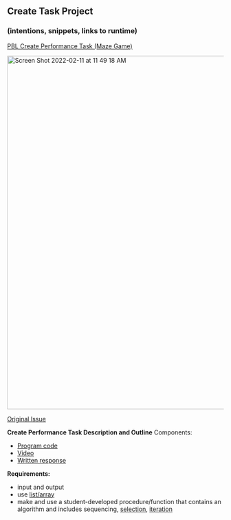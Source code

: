 ## Create Task Project
### (intentions, snippets, links to runtime)

[PBL Create Performance Task (Maze Game)](http://54.153.91.79/ricknmorty/)


<img width="820" alt="Screen Shot 2022-02-11 at 11 49 18 AM" src="https://user-images.githubusercontent.com/89224082/153659695-a6f0f553-057a-4c5a-97d1-358dabafb96d.png">

[Original Issue](https://github.com/sanvi1855544/p3-avatar/issues/42)

**Create Performance Task Description and Outline**
Components:
- [Program code](https://github.com/sanvi1855544/p3-avatar/commit/0de7082c44d375c5924385a7d7e3ef98a361a45f)
- [Video](https://drive.google.com/file/d/1bZNNys1XnM2e58jX8EcUvTMtB_8MngjU/view?usp=sharing)
- [Written response](https://docs.google.com/document/d/13lMFs-jOwhEutvVQoaM4N0CthP0J4J3o2h7hpNbUnMc/edit?usp=sharing)

**Requirements:**
- input and output
- use [list/array](https://github.com/sanvi1855544/p3-avatar/commit/0de7082c44d375c5924385a7d7e3ef98a361a45f#diff-6a1d49941a6ea6338d2148567acc266a38a5081ba820722f4f2ab336b2d4410fR101)
- make and use a student-developed procedure/function that contains an algorithm and includes sequencing, [selection](https://github.com/sanvi1855544/p3-avatar/commit/0de7082c44d375c5924385a7d7e3ef98a361a45f#diff-6a1d49941a6ea6338d2148567acc266a38a5081ba820722f4f2ab336b2d4410fR88-R94), [iteration](https://github.com/sanvi1855544/p3-avatar/commit/0de7082c44d375c5924385a7d7e3ef98a361a45f#diff-6a1d49941a6ea6338d2148567acc266a38a5081ba820722f4f2ab336b2d4410fR304-R307)